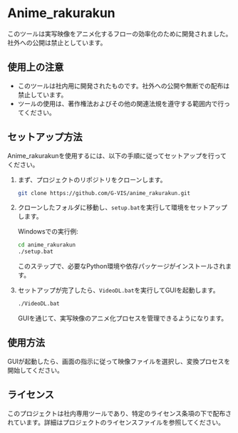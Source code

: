 # Anime_rakurakun

このツールは実写映像をアニメ化するフローの効率化のために開発されました。社外への公開は禁止としています。

## 使用上の注意

- このツールは社内用に開発されたものです。社外への公開や無断での配布は禁止しています。
- ツールの使用は、著作権法およびその他の関連法規を遵守する範囲内で行ってください。

## セットアップ方法

Anime_rakurakunを使用するには、以下の手順に従ってセットアップを行ってください。

1. まず、プロジェクトのリポジトリをクローンします。

    ```bash
    git clone https://github.com/G-VIS/anime_rakurakun.git
    ```

2. クローンしたフォルダに移動し、`setup.bat`を実行して環境をセットアップします。

    Windowsでの実行例:

    ```bash
    cd anime_rakurakun
    ./setup.bat
    ```

    このステップで、必要なPython環境や依存パッケージがインストールされます。

3. セットアップが完了したら、`VideoDL.bat`を実行してGUIを起動します。

    ```bash
    ./VideoDL.bat
    ```

    GUIを通じて、実写映像のアニメ化プロセスを管理できるようになります。

## 使用方法

GUIが起動したら、画面の指示に従って映像ファイルを選択し、変換プロセスを開始してください。

## ライセンス

このプロジェクトは社内専用ツールであり、特定のライセンス条項の下で配布されています。詳細はプロジェクトのライセンスファイルを参照してください。
